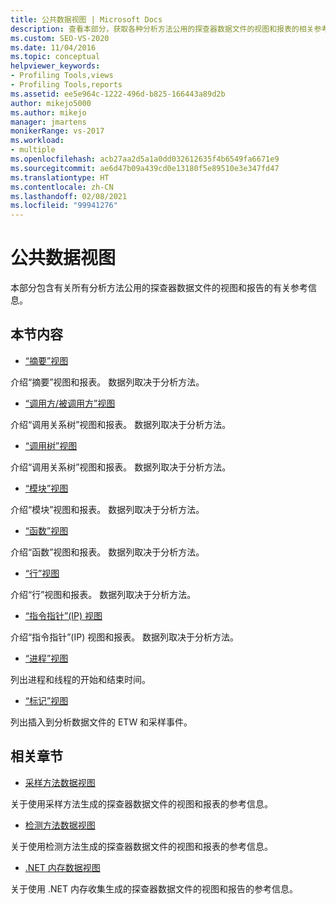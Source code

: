 ```yaml
---
title: 公共数据视图 | Microsoft Docs
description: 查看本部分，获取各种分析方法公用的探查器数据文件的视图和报表的相关参考信息。
ms.custom: SEO-VS-2020
ms.date: 11/04/2016
ms.topic: conceptual
helpviewer_keywords:
- Profiling Tools,views
- Profiling Tools,reports
ms.assetid: ee5e964c-1222-496d-b825-166443a89d2b
author: mikejo5000
ms.author: mikejo
manager: jmartens
monikerRange: vs-2017
ms.workload:
- multiple
ms.openlocfilehash: acb27aa2d5a1a0dd032612635f4b6549fa6671e9
ms.sourcegitcommit: ae6d47b09a439cd0e13180f5e89510e3e347fd47
ms.translationtype: HT
ms.contentlocale: zh-CN
ms.lasthandoff: 02/08/2021
ms.locfileid: "99941276"
---
```

# <a name="common-data-views"></a>公共数据视图
本部分包含有关所有分析方法公用的探查器数据文件的视图和报告的有关参考信息。

## <a name="in-this-section"></a>本节内容
- [“摘要”视图](../profiling/summary-view.md)

 介绍“摘要”视图和报表。 数据列取决于分析方法。

- [“调用方/被调用方”视图](../profiling/caller-callee-view.md)

 介绍“调用关系树”视图和报表。 数据列取决于分析方法。

- [“调用树”视图](../profiling/call-tree-view.md)

 介绍“调用关系树”视图和报表。 数据列取决于分析方法。

- [“模块”视图](../profiling/modules-view.md)

 介绍“模块”视图和报表。 数据列取决于分析方法。

- [“函数”视图](../profiling/functions-view.md)

 介绍“函数”视图和报表。 数据列取决于分析方法。

- [“行”视图](../profiling/lines-view.md)

 介绍“行”视图和报表。 数据列取决于分析方法。

- [“指令指针”(IP) 视图](../profiling/instruction-pointers-ips-view.md)

 介绍“指令指针”(IP) 视图和报表。 数据列取决于分析方法。

- [“进程”视图](../profiling/process-view.md)

 列出进程和线程的开始和结束时间。

- [“标记”视图](../profiling/marks-view.md)

 列出插入到分析数据文件的 ETW 和采样事件。

## <a name="related-sections"></a>相关章节
- [采样方法数据视图](../profiling/profiler-sampling-method-data-views.md)

 关于使用采样方法生成的探查器数据文件的视图和报表的参考信息。

- [检测方法数据视图](../profiling/instrumentation-method-data-views.md)

 关于使用检测方法生成的探查器数据文件的视图和报表的参考信息。

- [.NET 内存数据视图](../profiling/dotnet-memory-data-views.md)

 关于使用 .NET 内存收集生成的探查器数据文件的视图和报告的参考信息。
